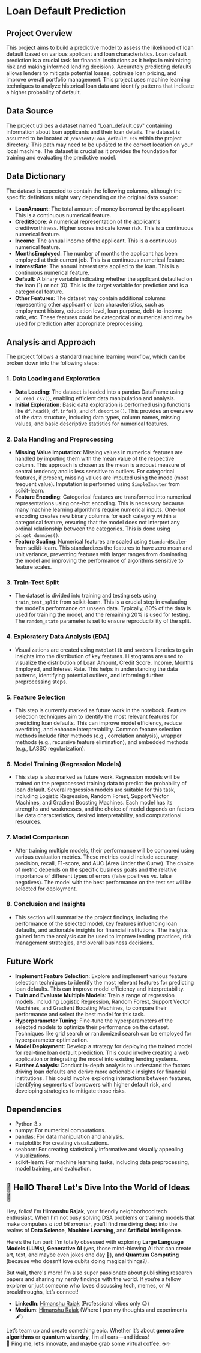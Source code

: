 # Loan Default Prediction

## Project Overview

This project aims to build a predictive model to assess the likelihood of loan default based on various applicant and loan characteristics. Loan default prediction is a crucial task for financial institutions as it helps in minimizing risk and making informed lending decisions. Accurately predicting defaults allows lenders to mitigate potential losses, optimize loan pricing, and improve overall portfolio management. This project uses machine learning techniques to analyze historical loan data and identify patterns that indicate a higher probability of default.

## Data Source

The project utilizes a dataset named "Loan_default.csv" containing information about loan applicants and their loan details. The dataset is assumed to be located at `/content/Loan_default.csv` within the project directory. This path may need to be updated to the correct location on your local machine. The dataset is crucial as it provides the foundation for training and evaluating the predictive model.

## Data Dictionary

The dataset is expected to contain the following columns, although the specific definitions might vary depending on the original data source:

- **LoanAmount**: The total amount of money borrowed by the applicant. This is a continuous numerical feature.
- **CreditScore**: A numerical representation of the applicant's creditworthiness. Higher scores indicate lower risk. This is a continuous numerical feature.
- **Income**: The annual income of the applicant. This is a continuous numerical feature.
- **MonthsEmployed**: The number of months the applicant has been employed at their current job. This is a continuous numerical feature.
- **InterestRate**: The annual interest rate applied to the loan. This is a continuous numerical feature.
- **Default**: A binary variable indicating whether the applicant defaulted on the loan (1) or not (0). This is the target variable for prediction and is a categorical feature.
- **Other Features**: The dataset may contain additional columns representing other applicant or loan characteristics, such as employment history, education level, loan purpose, debt-to-income ratio, etc. These features could be categorical or numerical and may be used for prediction after appropriate preprocessing.

## Analysis and Approach

The project follows a standard machine learning workflow, which can be broken down into the following steps:

### 1. Data Loading and Exploration

- **Data Loading**: The dataset is loaded into a pandas DataFrame using `pd.read_csv()`, enabling efficient data manipulation and analysis.
- **Initial Exploration**: Basic data exploration is performed using functions like `df.head()`, `df.info()`, and `df.describe()`. This provides an overview of the data structure, including data types, column names, missing values, and basic descriptive statistics for numerical features.

### 2. Data Handling and Preprocessing

- **Missing Value Imputation**: Missing values in numerical features are handled by imputing them with the mean value of the respective column. This approach is chosen as the mean is a robust measure of central tendency and is less sensitive to outliers. For categorical features, if present, missing values are imputed using the mode (most frequent value). Imputation is performed using `SimpleImputer` from scikit-learn.
- **Feature Encoding**: Categorical features are transformed into numerical representations using one-hot encoding. This is necessary because many machine learning algorithms require numerical inputs. One-hot encoding creates new binary columns for each category within a categorical feature, ensuring that the model does not interpret any ordinal relationship between the categories. This is done using `pd.get_dummies()`.
- **Feature Scaling**: Numerical features are scaled using `StandardScaler` from scikit-learn. This standardizes the features to have zero mean and unit variance, preventing features with larger ranges from dominating the model and improving the performance of algorithms sensitive to feature scales.

### 3. Train-Test Split

- The dataset is divided into training and testing sets using `train_test_split` from scikit-learn. This is a crucial step in evaluating the model's performance on unseen data. Typically, 80% of the data is used for training the model, and the remaining 20% is used for testing. The `random_state` parameter is set to ensure reproducibility of the split.

### 4. Exploratory Data Analysis (EDA)

- Visualizations are created using `matplotlib` and `seaborn` libraries to gain insights into the distribution of key features. Histograms are used to visualize the distribution of Loan Amount, Credit Score, Income, Months Employed, and Interest Rate. This helps in understanding the data patterns, identifying potential outliers, and informing further preprocessing steps.

### 5. Feature Selection 

- This step is currently marked as future work in the notebook. Feature selection techniques aim to identify the most relevant features for predicting loan defaults. This can improve model efficiency, reduce overfitting, and enhance interpretability. Common feature selection methods include filter methods (e.g., correlation analysis), wrapper methods (e.g., recursive feature elimination), and embedded methods (e.g., LASSO regularization).

### 6. Model Training (Regression Models)

- This step is also marked as future work. Regression models will be trained on the preprocessed training data to predict the probability of loan default. Several regression models are suitable for this task, including Logistic Regression, Random Forest, Support Vector Machines, and Gradient Boosting Machines. Each model has its strengths and weaknesses, and the choice of model depends on factors like data characteristics, desired interpretability, and computational resources.

### 7. Model Comparison

- After training multiple models, their performance will be compared using various evaluation metrics. These metrics could include accuracy, precision, recall, F1-score, and AUC (Area Under the Curve). The choice of metric depends on the specific business goals and the relative importance of different types of errors (false positives vs. false negatives). The model with the best performance on the test set will be selected for deployment.

### 8. Conclusion and Insights

- This section will summarize the project findings, including the performance of the selected model, key features influencing loan defaults, and actionable insights for financial institutions. The insights gained from the analysis can be used to improve lending practices, risk management strategies, and overall business decisions.

## Future Work

- **Implement Feature Selection**: Explore and implement various feature selection techniques to identify the most relevant features for predicting loan defaults. This can improve model efficiency and interpretability.
- **Train and Evaluate Multiple Models**: Train a range of regression models, including Logistic Regression, Random Forest, Support Vector Machines, and Gradient Boosting Machines, to compare their performance and select the best model for this task.
- **Hyperparameter Tuning**: Fine-tune the hyperparameters of the selected models to optimize their performance on the dataset. Techniques like grid search or randomized search can be employed for hyperparameter optimization.
- **Model Deployment**: Develop a strategy for deploying the trained model for real-time loan default prediction. This could involve creating a web application or integrating the model into existing lending systems.
- **Further Analysis**: Conduct in-depth analysis to understand the factors driving loan defaults and derive more actionable insights for financial institutions. This could involve exploring interactions between features, identifying segments of borrowers with higher default risk, and developing strategies to mitigate those risks.

## Dependencies

- Python 3.x
- numpy: For numerical computations.
- pandas: For data manipulation and analysis.
- matplotlib: For creating visualizations.
- seaborn: For creating statistically informative and visually appealing visualizations.
- scikit-learn: For machine learning tasks, including data preprocessing, model training, and evaluation.


## 👋 HellO There! Let's Dive Into the World of Ideas 🚀

Hey, folks! I'm **Himanshu Rajak**, your friendly neighborhood tech enthusiast. When I'm not busy solving DSA problems or training models that make computers *a tad bit smarter*, you’ll find me diving deep into the realms of **Data Science**, **Machine Learning**, and **Artificial Intelligence**.  

Here’s the fun part: I’m totally obsessed with exploring **Large Language Models (LLMs)**, **Generative AI** (yes, those mind-blowing AI that can create art, text, and maybe even jokes one day 🤖), and **Quantum Computing** (because who doesn’t love qubits doing magical things?).  

But wait, there's more! I’m also super passionate about publishing research papers and sharing my nerdy findings with the world. If you’re a fellow explorer or just someone who loves discussing tech, memes, or AI breakthroughs, let’s connect!

- **LinkedIn**: [Himanshu Rajak](https://www.linkedin.com/in/himanshu-rajak-22b98221b/) (Professional vibes only 😉)
- **Medium**: [Himanshu Rajak](https://himanshusurendrarajak.medium.com/) (Where I pen my thoughts and experiments 🖋️)

Let’s team up and create something epic. Whether it’s about **generative algorithms** or **quantum wizardry**, I’m all ears—and ideas!  
🎯 Ping me, let’s innovate, and maybe grab some virtual coffee. ☕✨
